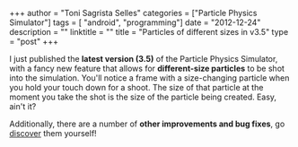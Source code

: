 +++
author = "Toni Sagrista Selles"
categories = ["Particle Physics Simulator"]
tags = [ "android", "programming"]
date = "2012-12-24"
description = ""
linktitle = ""
title = "Particles of different sizes in v3.5"
type = "post"
+++

I just published the **latest version (3.5)** of the Particle Physics Simulator, with a fancy new feature that allows for **different-size particles** to be shot into the simulation. You'll notice a frame with a size-changing particle when you hold your touch down for a shoot. The size of that particle at the moment you take the shot is the size of the particle being created. Easy, ain't it?

Additionally, there are a number of **other improvements and bug fixes**, go [discover](https://play.google.com/store/apps/details?id=com.tss.android) them yourself!
